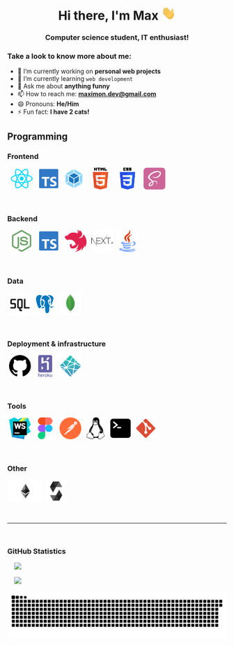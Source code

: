 <h1 align="center">Hi there, I'm Max 
<img src="./assets/hand.gif" height="32"/></h1>
<h3 align="center">Computer science student, IT enthusiast!</h3>

### Take a look to know more about me:


- 🔭 I’m currently working on **personal web projects**
- 🌱 I’m currently learning `web development`
- 💬 Ask me about **anything funny**
- 📫 How to reach me: **maximon.dev@gmail.com**
- 😄 Pronouns: **He/Him**
- ⚡ Fun fact: **I have 2 cats!**

## Programming
### Frontend

&nbsp; <img height="50" src="./assets/frontend/react.svg"> 
&nbsp; <img height="50" src="./assets/frontend/typescript.svg"> 
&nbsp;<img height="50" src="./assets/frontend/webpack.svg"> 
&nbsp; <img height="50" src="./assets/frontend/html.svg">
&nbsp; <img height="50" src="./assets/frontend/css.svg"> 
&nbsp; <img height="50" src="./assets/frontend/sass.svg">

<br>

### Backend

&nbsp; <img height="50" src="./assets/backend/nodejs.svg">
&nbsp; <img height="50" src="./assets/backend/typescript.svg">
&nbsp; <img height="50" src="./assets/backend/nestjs.svg">
&nbsp; <img height="50" src="./assets/backend/nextjs.svg">
&nbsp;<img height="50" src="./assets/backend/java.svg">

<br>

### Data
&nbsp;<img height="50" src="./assets/data/sql.svg">
&nbsp;<img height="50" src="./assets/data/postgresql.svg">
&nbsp;<img height="50" src="./assets/data/mongo.svg">

<br>

### Deployment & infrastructure
&nbsp;<img height="50" src="./assets/deployment-and-infrastructure/github.svg">
&nbsp;<img height="50" src="./assets/deployment-and-infrastructure/heroku.svg">
&nbsp;<img height="50" src="./assets/deployment-and-infrastructure/netlify.svg">

<br>

### Tools
&nbsp;<img height="50" src="./assets/tools/webstorm.svg">
&nbsp;<img height="50" src="./assets/tools/figma.svg">
&nbsp;<img height="50" src="./assets/tools/postman.svg">
&nbsp;<img height="50" src="./assets/tools/linux.svg">
&nbsp;<img height="50" src="./assets/tools/terminal.svg">
&nbsp;<img height="50" src="./assets/tools/git.svg">

<br>

### Other
&nbsp;<img height="50" src="./assets/other/ethereum.svg">
&nbsp;<img height="50" src="./assets/other/solidity.svg">

<br>

---

<br>

### GitHub Statistics

&nbsp; &nbsp; <img src="https://github-readme-stats.vercel.app/api/top-langs/?username=maxmonakhov&hide=html">

&nbsp; &nbsp; <img src="https://github-readme-stats.vercel.app/api?username=maxmonakhov&count_private=true&show_icons=true&"></img>

<img src="https://github.com/maxmonakhov/maxmonakhov/blob/output/github-contribution-grid-snake.svg" /></p>

<br>

<br>
